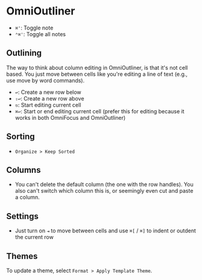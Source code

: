 # OmniOutliner

- `⌘'`: Toggle note
- `⌃⌘'`: Toggle all notes

## Outlining

The way to think about column editing in OmniOutliner, is that it's not cell based. You just move between cells like you're editing a line of text (e.g., use move by word commands).

- `↩`: Create a new row below
- `⇧↩`: Create a new row above
- `⎋`: Start editing current cell
- `⌘↩`: Start or end editing current cell (prefer this for editing because it works in both OmniFocus and OmniOutliner)

## Sorting

- `Organize > Keep Sorted`

## Columns

- You can't delete the default column (the one with the row handles). You also can't switch which column this is, or seemingly even cut and paste a column.

## Settings

- Just turn on `⇥` to move between cells and use `⌘[` / `⌘]` to indent or outdent the current row

## Themes

To update a theme, select `Format > Apply Template Theme`.
